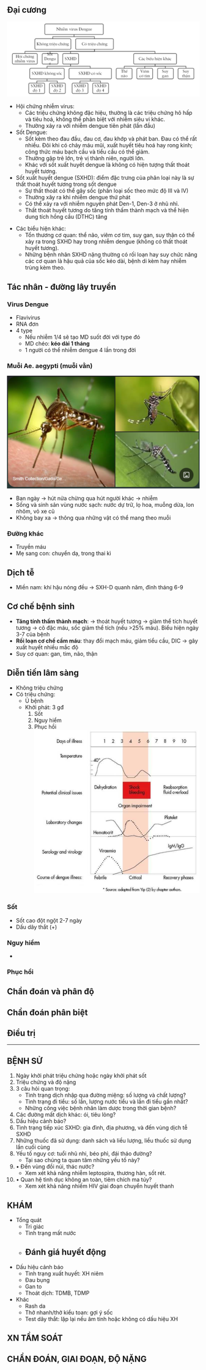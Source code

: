 ## Đại cương  
![Pasted image 20230327205930.png](../../../../../200%20Files/image/Pasted%20image%2020230327205930.png)  
- Hội chứng nhiễm virus:  
	- Các triệu chứng không đặc hiệu, thường là các triệu chứng hô hấp và tiêu hoá, không thể phân biệt với nhiễm siêu vi khác.  
	- Thường xảy ra với nhiễm dengue tiên phát (lần đầu)  
- Sốt Dengue:  
	- Sốt kèm theo đau đầu, đau cơ, đau khớp và phát ban. Đau có thể rất nhiều. Đôi khi có chảy máu mũi, xuất huyết tiêu hoá hay rong kinh; công thức máu bạch cầu và tiểu cầu có thể giảm.  
	- Thường gặp trẻ lớn, trẻ vị thành niên, người lớn.  
	- Khác với sốt xuất huyết dengue là không có hiện tượng thất thoát huyết tương.  
- Sốt xuất huyết dengue (SXHD): điểm đặc trưng của phân loại này là sự thất thoát huyết tương trong sốt dengue  
	- Sự thất thoát có thể gây sốc (phân loại sốc theo mức độ III và IV)  
	- Thường xây ra khi nhiễm dengue thứ phát  
	- Có thể xảy ra với nhiễm nguyên phát Den-1, Den-3 ở nhũ nhỉ.  
	- Thất thoát huyết tương do tăng tính thấm thành mạch và thể hiện dung tích hồng cầu (DTHC) tăng  
* Các biểu hiện khác:  
	* Tổn thương cơ quan: thể não, viêm cơ tim, suy gan, suy thận có thể xảy ra trong SXHD hay trong nhiễm dengue (không có thất thoát huyết tương).  
	* Những bệnh nhân SXHD nặng thường có rối loạn hay suy chức năng các cơ quan là hậu quả của sốc kéo dài, bệnh di kèm hay nhiễm trùng kèm theo.   
  
## Tác nhân - đường lây truyền  
### Virus Dengue  
- Flavivirus  
- RNA đơn  
- 4 type  
	- Nếu nhiễm 1/4 sẽ tạo MD suốt đời với type đó  
	- MD chéo: **kéo dài 1 tháng**  
	- 1 người có thể nhiễm dengue 4 lần trong đời  
### Muỗi Ae. aegypti (muỗi vằn)  
![Pasted image 20230327210600.png](../../../../../200%20Files/image/Pasted%20image%2020230327210600.png)  
- Ban ngày -> hút nửa chừng qua hút người khác -> nhiễm  
- Sống và sinh sản vùng nước sạch: nước dự trữ, lọ hoa, muỗng dừa, lon nhôm, vỏ xe cũ  
- Không bay xa -> thông qua những vật có thể mang theo muỗi  
### Đường khác  
- Truyền máu  
- Mẹ sang con: chuyển dạ, trong thai kì  
  
## Dịch tễ  
- Miền nam: khí hậu nóng đều -> SXH-D quanh năm, đỉnh tháng 6-9  
  
## Cơ chế bệnh sinh  
- **Tăng tính thấm thành mạch**: -> thoát huyết tương -> giảm thể tích huyết tương -> cô đặc máu, sốc giảm thể tích (nếu >25% máu). Biểu hiện ngày 3-7 của bệnh  
- **Rối loạn cơ chế cầm máu**: thay đổi mạch máu, giảm tiểu cầu, DIC -> gây xuất huyết nhiều mắc độ  
- Suy cơ quan: gan, tim, não, thận  
## Diễn tiến lâm sàng  
- Không triệu chứng  
- Có triệu chứng:  
	- Ủ bệnh  
	- Khởi phát: 3 gđ  
		1. Sốt  
		2. Nguy hiểm  
		3. Phục hồi  
![Pasted image 20230327211304.png](../../../../../200%20Files/image/Pasted%20image%2020230327211304.png)  
  
### Sốt  
- Sốt cao đột ngột 2-7 ngày  
- Dấu dây thắt (+)  
### Nguy hiểm  
-   
### Phục hồi  
  
## Chẩn đoán và phân độ  
  
## Chẩn đoán phân biệt  
  
## Điều trị  
  
---  
## BỆNH SỬ  
1. Ngày khởi phát triệu chứng hoặc ngày khởi phát sốt  
2. Triệu chứng và độ nặng  
3. 3 câu hỏi quan trọng:  
	- Tình trạng dịch nhập qua đường miệng: số lượng và chất lượng?  
	- Tình trạng đi tiểu: số lần, lượng nước tiểu và lần đi tiểu gần nhất?  
	- Những công việc bệnh nhân làm dược trong thời gian bệnh?  
4. Các đường mất dịch khác: ói, tiêu lỏng?  
5. Dấu hiệu cảnh báo?  
6. Tình trạng tiếp xúc SXHD: gia đình, địa phương, và đến vùng dịch tễ SXHD  
7. Những thuốc đã sử dụng: danh sách và liều lượng, liều thuốc sử dụng lần cuối cùng  
8. Yếu tố nguy cơ: tuổi nhũ nhi, béo phì, đái tháo đường?  
	- Tại sao chúng ta quan tâm những yếu tố này?  
9. • Đến vùng đồi núi, thác nước?  
	- Xem xét khả năng nhiễm leptospira, thương hàn, sốt rét.  
10. • Quan hệ tình dục không an toàn, tiêm chích ma túy?  
	- Xem xét khả năng nhiếm HIV giai đoạn chuyển huyết thanh  
## KHÁM  
- Tổng quát  
	- Tri giác  
	- Tình trạng mất nước  
	- Đánh giá huyết động  
		-   
- Dấu hiệu cảnh báo  
	- Tình trạng xuất huyết: XH niêm  
	- Đau bụng  
	- Gan to  
	- Thoát dịch: TDMB, TDMP  
- Khác  
	- Rash da  
	- Thở nhanh/thở kiểu toan: gợi ý sốc  
	- Test dây thắt: lặp lại nếu âm tính hoặc không có dấu hiệu XH  
## XN TẦM SOÁT  
  
## CHẨN ĐOÁN, GIAI ĐOẠN, ĐỘ NẶNG